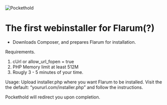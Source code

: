 <img alt="Pockethold" src="//i.imgur.com/k5tMKCG.png">


# The first webinstaller for Flarum(?)
* Downloads Composer, and prepares Flarum for installation.  

Requirements.
1. cUrl or allow_url_fopen = true
2. PHP Memory limit at least 512M
3. Rougly 3 - 5 minutes of your time. 

Usage:
Upload installer.php where you want Flarum to be installed. 
Visit the the default: “yoururl.com/installer.php” and follow the instructions. 

Pockethold will redirect you upon completion.
